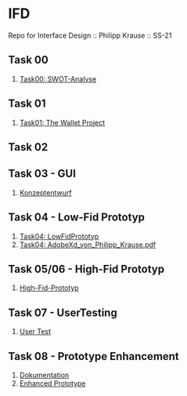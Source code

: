 # IFD
Repo for Interface Design :: Philipp Krause :: SS-21

## Task 00 
01. <a href="https://github.com/PhilippKrause/IFD/blob/main/SWOT_Analyse.pdf" target="_blank">Task00: SWOT-Analyse</a>

## Task 01
01. <a href="https://github.com/PhilippKrause/IFD/blob/main/TheWalletProject_PhilippKrause.pdf" target="_blank">Task01: The Wallet Project</a>

## Task 02


## Task 03 - GUI
01. <a href="https://github.com/PhilippKrause/IFD/blob/main/Task03.pdf" target="_blank">Konzeptentwurf</a><br/>

## Task 04 - Low-Fid Prototyp
01.  <a href="https://github.com/PhilippKrause/IFD/blob/main/Task04_Entwürfe" target="_blank">Task04: LowFidPrototyp</a>
02.  <a href="https://github.com/PhilippKrause/IFD/blob/main/AdobeXd_von_Philipp_Krause.pdf" target="_blank">Task04: AdobeXd_von_Philipp_Krause.pdf</a>

## Task 05/06 - High-Fid Prototyp
01. <a href="https://webuser.hs-furtwangen.de/~krauseph/IntDes/#id=dp5i1j&p=page_1&c=1" target="_blank">High-Fid-Prototyp</a><br/>

## Task 07 - UserTesting
01. <a href="https://github.com/PhilippKrause/IFD/blob/main/Task07_UserTesting%20.pdf" target="_blank">User Test</a><br/>

## Task 08 - Prototype Enhancement
01. <a href="https://github.com/PhilippKrause/IFD/blob/main/Task07_UserTesting%20.pdf" target="_blank">Dokumentation</a><br/>
02. <a href="https://webuser.hs-furtwangen.de/~krauseph/GameReport/#id=dp5i1j&p=page_1" target="_blank">Enhanced Prototype</a><br/>
